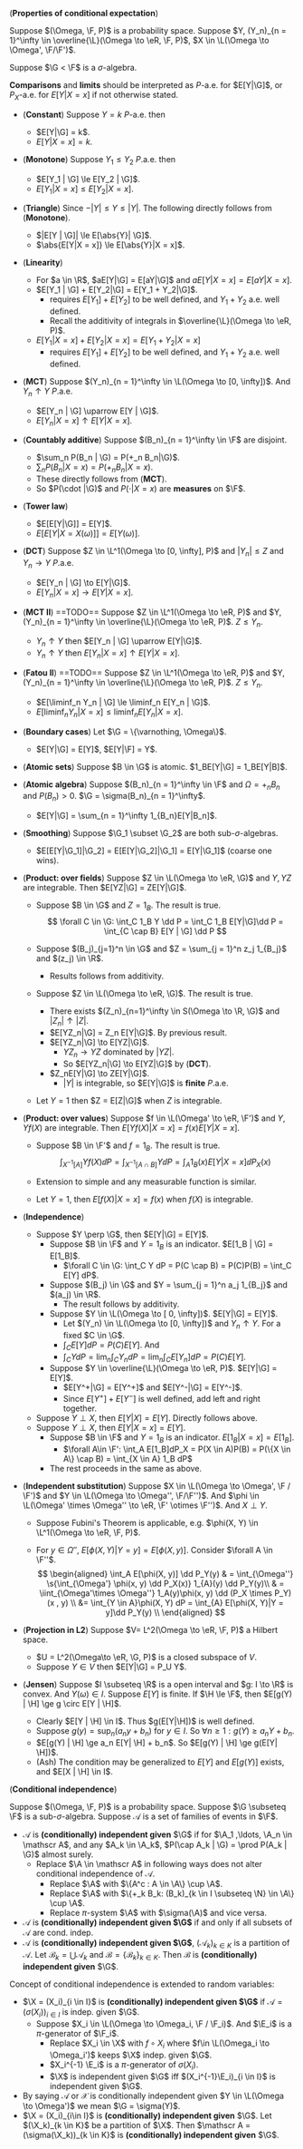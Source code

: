 (**Properties of conditional expectation**)

Suppose $(\Omega, \F, P)$ is a probability space. Suppose $Y, (Y_n)_{n = 1}^\infty \in \overline{\L}(\Omega \to \eR, \F, P)$, $X \in \L(\Omega \to \Omega', \F/\F')$.

Suppose $\G < \F$ is a $\sigma$-algebra.

**Comparisons** and **limits** should be interpreted as $P$-a.e. for $E[Y|\G]$, or $P_X$-a.e. for $E[Y|X = x]$ if not otherwise stated.

- (**Constant**) Suppose $Y = k$ $P$-a.e. then

  - $E[Y|\G] = k$.
  - $E[Y|X = x] = k$.

- (**Monotone**) Suppose $Y_1 \le Y_2$ $P$.a.e. then

  - $E[Y_1 | \G] \le E[Y_2 | \G]$.
  - $E[Y_1|X = x] \le E[Y_2|X = x]$.

- (**Triangle**) Since $-|Y| \le Y \le |Y|$. The following directly follows from (**Monotone**).

  - $|E[Y | \G]| \le E[\abs{Y}| \G]$.
  - $\abs{E[Y|X = x]} \le E[\abs{Y}|X = x]$.

- (**Linearity**)

  - For $a \in \R$, $aE[Y|\G] = E[aY|\G]$ and $aE[Y|X=x] = E[aY|X=x]$.
  - $E[Y_1 | \G] + E[Y_2|\G] = E[Y_1 + Y_2|\G]$.
    - requires $E[Y_1] + E[Y_2]$ to be well defined, and $Y_1+Y_2$ a.e. well defined.
    - Recall the additivity of integrals in $\overline{\L}(\Omega \to \eR, P)$.
  - $E[Y_1|X = x] + E[Y_2 | X = x] = E[Y_1 + Y_2|X = x]$
    - requires $E[Y_1] + E[Y_2]$ to be well defined, and $Y_1 + Y_2$ a.e. well defined.

- (**MCT**) Suppose $(Y_n)_{n = 1}^\infty \in \L(\Omega \to [0, \infty])$. And $Y_n \uparrow Y$ $P$.a.e.

  - $E[Y_n | \G] \uparrow E[Y | \G]$.
  - $E[Y_n | X = x] \uparrow E[Y|X = x]$.

- (**Countably additive**) Suppose $(B_n)_{n = 1}^\infty \in \F$ are disjoint.

  - $\sum_n P(B_n | \G) = P(+_n B_n|\G)$.
  - $\sum_n P(B_n | X = x) = P(+_n B_n |X = x)$.
  - These directly follows from (**MCT**).
  - So $P(\cdot |\G)$ and $P(\cdot |X = x)$ are **measures** on $\F$.

- (**Tower law**)

  - $E[E[Y|\G]] = E[Y]$.
  - $E[E[Y|X = X(\omega)]] = E[Y(\omega)]$.

- (**DCT**) Suppose $Z \in \L^1(\Omega \to [0, \infty], P)$ and $|Y_n| \le Z$ and $Y_n \to Y$ $P$.a.e.

  - $E[Y_n | \G] \to E[Y|\G]$.
  - $E[Y_n | X = x] \to E[Y|X = x]$.

- (**MCT II**) ==TODO== Suppose $Z \in \L^1(\Omega \to \eR, P)$ and $Y, (Y_n)_{n = 1}^\infty \in \overline{\L}(\Omega \to \eR, P)$. $Z \le Y_n$.

  - $Y_n \uparrow Y$ then $E[Y_n | \G] \uparrow E[Y|\G]$.
  - $Y_n \uparrow Y$ then $E[Y_n | X = x] \uparrow E[Y | X = x]$.

- (**Fatou II**) ==TODO== Suppose $Z \in \L^1(\Omega \to \eR, P)$ and $Y, (Y_n)_{n = 1}^\infty \in \overline{\L}(\Omega \to \eR, P)$. $Z \le Y_n$.

  - $E[\liminf_n Y_n | \G] \le \liminf_n E[Y_n | \G]$.
  - $E[\liminf_n Y_n | X = x] \le \liminf_n E[Y_n | X = x]$.

- (**Boundary cases**) Let $\G = \{\varnothing, \Omega\}$.

  - $E[Y|\G] = E[Y]$, $E[Y|\F] = Y$.

- (**Atomic sets**) Suppose $B \in \G$ is atomic. $1_BE[Y|\G] = 1_BE[Y|B]$.

- (**Atomic algebra**) Suppose $(B_n)_{n = 1}^\infty \in \F$ and $\Omega = +_n B_n$ and $P(B_n) > 0$. $\G = \sigma(B_n)_{n = 1}^\infty$.

  - $E[Y|\G] = \sum_{n = 1}^\infty 1_{B_n}E[Y|B_n]$.

- (**Smoothing**) Suppose $\G_1 \subset \G_2$ are both sub-$\sigma$-algebras.

  - $E[E[Y|\G_1]|\G_2] = E[E[Y|\G_2]|\G_1] = E[Y|\G_1]$ (coarse one wins).

- (**Product: over fields**) Suppose $Z \in \L(\Omega \to \eR, \G)$ and $Y, YZ$ are integrable. Then $E[YZ|\G] = ZE[Y|\G]$.

  - Suppose $B \in \G$ and $Z = 1_B$. The result is true.
    $$
    \forall C \in \G: \int_C 1_B Y \dd P = \int_C 1_B E[Y|\G]\dd P = \int_{C \cap B} E[Y | \G] \dd P
    $$

  - Suppose $(B_j)_{j=1}^n \in \G$ and $Z = \sum_{j = 1}^n z_j 1_{B_j}$ and $(z_j) \in \R$.

    - Results follows from additivity.

  - Suppose $Z \in \L(\Omega \to \eR, \G)$. The result is true.

    - There exists $(Z_n)_{n=1}^\infty \in S(\Omega \to \R, \G)$ and $|Z_n| \uparrow |Z|$.
    - $E[YZ_n|\G] = Z_n E[Y|\G]$. By previous result.
    - $E[YZ_n|\G] \to E[YZ|\G]$.
      - $YZ_n \to YZ$ dominated by $|YZ|$.
      - So $E[YZ_n|\G] \to E[YZ|\G]$ by (**DCT**).
    - $Z_nE[Y|\G] \to ZE[Y|\G]$.
      - $|Y|$ is integrable, so $E[Y|\G]$ is **finite** $P$.a.e.

  - Let $Y = 1$ then $Z = E[Z|\G]$ when $Z$ is integrable.

- (**Product: over values**) Suppose $f \in \L(\Omega' \to \eR, \F')$ and $Y, Yf(X)$ are integrable. Then $E[Yf(X)|X = x] = f(x)E[Y|X = x]$.

  - Suppose $B \in \F'$ and $f = 1_B$. The result is true.
    $$
    \int_{X^{-1}[A]} Y f(X) \dd P = \int_{X^{-1}[A \cap B]} Y \dd P = \int_{A} 1_B(x) E[Y|X=x]\dd P_X(x)
    $$

  - Extension to simple and any measurable function is similar.

  - Let $Y = 1$, then $E[f(X)|X = x] = f(x)$ when $f(X)$ is integrable.

- (**Independence**)

  - Suppose $Y \perp \G$, then $E[Y|\G] = E[Y]$.
    - Suppose $B \in \F$ and $Y = 1_B$ is an indicator. $E[1_B | \G] = E[1_B]$.
      - $\forall C \in \G: \int_C Y dP = P(C \cap B) = P(C)P(B) = \int_C E[Y] dP$.
    - Suppose $(B_j) \in \G$ and $Y = \sum_{j = 1}^n a_j 1_{B_j}$ and $(a_j) \in \R$.
      - The result follows by additivity.
    - Suppose $Y \in \L(\Omega \to [ 0, \infty])$. $E[Y|\G] = E[Y]$.
      - Let $(Y_n) \in \L(\Omega \to [0, \infty])$ and $Y_n \uparrow Y$. For a fixed $C \in \G$.
      - $\int_C E[Y] dP = P(C) E[Y]$. And
      - $\int_C Y dP = \lim_n \int_C Y_n dP = \lim_n \int_C E[Y_n] dP = P(C)E[Y]$.
    - Suppose $Y \in \overline{\L}(\Omega \to \eR, P)$. $E[Y|\G] = E[Y]$.
      - $E[Y^+|\G] = E[Y^+]$ and $E[Y^-|\G] = E[Y^-]$.
      - Since $E[Y^+] + E[Y^-]$ is well defined, add left and right together.
  - Suppose $Y \perp X$, then $E[Y|X] = E[Y]$. Directly follows above.
  - Suppose $Y \perp X$, then $E[Y|X = x] = E[Y]$.
    - Suppose $B \in \F$ and $Y = 1_B$ is an indicator. $E[1_B|X= x] = E[1_B]$.
      - $\forall A\in \F': \int_A E[1_B]dP_X = P(X \in A)P(B) = P(\{X \in A\} \cap B) = \int_{X \in A} 1_B dP$
    - The rest proceeds in the same as above.

- (**Independent substitution**) Suppose $X \in \L(\Omega \to \Omega', \F / \F')$ and $Y \in \L(\Omega \to \Omega'', \F/\F'')$. And $\phi \in \L(\Omega' \times \Omega'' \to \eR, \F' \otimes \F'')$. And $X \perp Y$.

  - Suppose Fubini's Theorem is applicable, e.g. $\phi(X, Y) \in \L^1(\Omega \to \eR, \F, P)$.

  - For $y \in \Omega''$, $E[\phi(X, Y)|Y = y] = E[\phi(X, y)]$. Consider $\forall A \in \F''$.
    $$
    \begin{aligned}
    \int_A E[\phi(X, y)] \dd P_Y(y) 
    & = \int_{\Omega''} \s{\int_{\Omega'} \phi(x, y) \dd P_X(x)} 1_{A}(y) \dd P_Y(y)\\
    & = \iint_{\Omega'\times \Omega''} 1_A(y)\phi(x, y) \dd (P_X \times P_Y)(x , y)
    \\
    &= \int_{Y \in A}\phi(X, Y) dP = \int_{A} E[\phi(X, Y)|Y = y]\dd P_Y(y)
    \\
    \end{aligned}
    $$

- (**Projection in L2**) Suppose $V= L^2(\Omega \to \eR, \F, P)$ a Hilbert space.

  - $U = L^2(\Omega\to \eR, \G, P)$ is a closed subspace of $V$.
  - Suppose $Y \in V$ then $E[Y|\G] = P_U Y$.

- (**Jensen**) Suppose $I \subseteq \R$ is a open interval and $g: I \to \R$ is convex. And $Y(\omega) \in I$. Suppose $E[Y]$ is finite. If $\H \le \F$, then $E[g(Y) | \H] \ge g \circ E[Y | \H]$.

  - Clearly $E[Y | \H] \in I$. Thus $g(E[Y|\H])$ is well defined.
  - Suppose $g(y) = \sup_n (a_n y + b_n)$ for $y \in I$. So $\forall n \ge 1: g(Y) \ge a_n Y + b_n$.
  - $E[g(Y) | \H] \ge a_n  E[Y| \H] + b_n$. So $E[g(Y) | \H] \ge g(E[Y| \H])$.
  - (Ash) The condition may be generalized to $E[Y]$ and $E[g(Y)]$ exists, and $E[X | \H] \in I$.

(**Conditional independence**)

Suppose $(\Omega, \F, P)$ is a probability space. Suppose $\G \subseteq \F$ is a sub-$\sigma$-algebra. Suppose $\mathscr A$ is a set of families of events in $\F$.

- $\mathscr A$ is **(conditionally) independent given** $\G$ if for $\A_1 ,\ldots, \A_n \in \mathscr A$, and any $A_k \in \A_k$, $P(\cap A_k | \G) = \prod P(A_k | \G)$ almost surely.
  - Replace $\A \in \mathscr A$ in following ways does not alter conditional independence of $\mathscr A$.
    - Replace $\A$ with $\{A^c : A \in \A\} \cup \A$.
    - Replace $\A$ with $\{+_k B_k: (B_k)_{k \in I \subseteq \N} \in \A\} \cup \A$.
    - Replace $\pi$-system $\A$ with $\sigma(\A)$ and vice versa.
- $\mathscr A$ is **(conditionally) independent given $\G$** if and only if all subsets of $\mathscr A$ are cond. indep.
- $\mathscr A$ is **(conditionally) independent given $\G$**, $(\mathscr A_k)_{k \in K}$ is a partition of $\mathscr A$. Let $\mathcal B_k = \bigcup \mathscr A_k$ and $\mathscr B = \{\mathcal B_k\}_{k \in K}$. Then $\mathscr B$ is **(conditionally) independent given** $\G$.

Concept of conditional independence is extended to random variables:

- $\X = (X_i)_{i \in I}$ is **(conditionally) independent given $\G$** if $\mathscr A = (\sigma(X_i))_{i \in I}$ is indep. given $\G$.
  - Suppose $X_i \in \L(\Omega \to \Omega_i, \F / \F_i)$. And $\E_i$ is a $\pi$-generator of $\F_i$.
    - Replace $X_i \in \X$ with $f \circ X_i$ where $f\in \L(\Omega_i \to \Omega_i')$ keeps $\X$ indep. given $\G$.
    - $X_i^{-1} \E_i$ is a $\pi$-generator of $\sigma(X_i)$.
    - $\X$ is independent given $\G$ iff $(X_i^{-1}\E_i)_{i \in I}$ is independent given $\G$.
- By saying $\mathscr A$ or $\mathcal X$ is conditionally independent given $Y \in \L(\Omega \to \Omega')$ we mean $\G = \sigma(Y)$.
- $\X = (X_i)_{i\in I}$ is **(conditionally) independent given** $\G$. Let $(\X_k)_{k \in K}$ be a partition of $\X$. Then $\mathscr A = (\sigma(\X_k))_{k \in K}$ is **(conditionally) independent given** $\G$.

